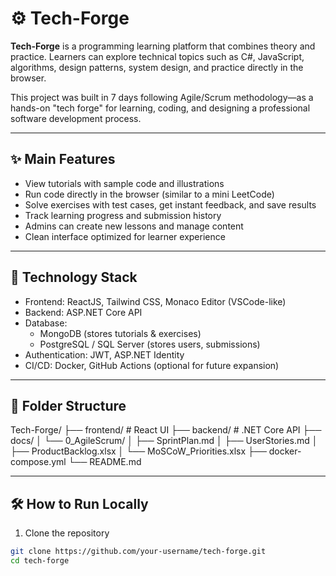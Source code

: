 # ⚙️ Tech-Forge

**Tech-Forge** is a programming learning platform that combines theory and practice. Learners can explore technical topics such as C#, JavaScript, algorithms, design patterns, system design, and practice directly in the browser.

This project was built in 7 days following Agile/Scrum methodology—as a hands-on "tech forge" for learning, coding, and designing a professional software development process.

---

## ✨ Main Features

- View tutorials with sample code and illustrations
- Run code directly in the browser (similar to a mini LeetCode)
- Solve exercises with test cases, get instant feedback, and save results
- Track learning progress and submission history
- Admins can create new lessons and manage content
- Clean interface optimized for learner experience

---

## 🧱 Technology Stack

- Frontend: ReactJS, Tailwind CSS, Monaco Editor (VSCode-like)
- Backend: ASP.NET Core API
- Database:
  - MongoDB (stores tutorials & exercises)
  - PostgreSQL / SQL Server (stores users, submissions)
- Authentication: JWT, ASP.NET Identity
- CI/CD: Docker, GitHub Actions (optional for future expansion)

---

## 📂 Folder Structure

Tech-Forge/
├── frontend/        # React UI
├── backend/         # .NET Core API
├── docs/
│   └── 0_AgileScrum/
│       ├── SprintPlan.md
│       ├── UserStories.md
│       ├── ProductBacklog.xlsx
│       └── MoSCoW_Priorities.xlsx
├── docker-compose.yml
└── README.md

---

## 🛠️ How to Run Locally

1. Clone the repository
```bash
git clone https://github.com/your-username/tech-forge.git
cd tech-forge
```
